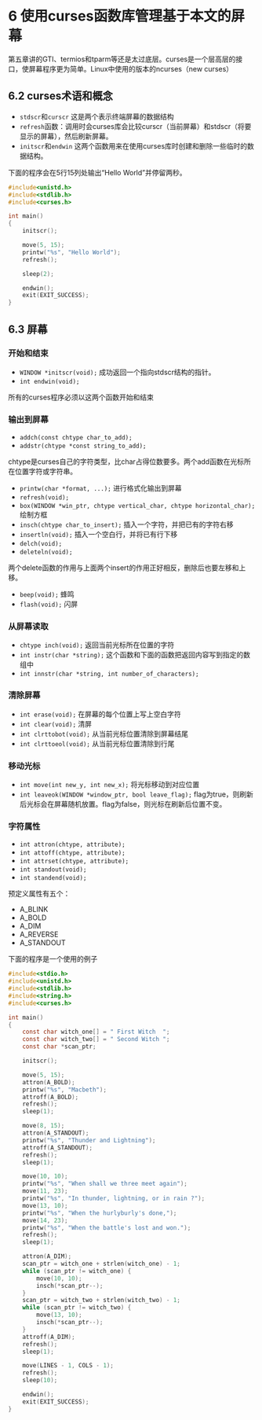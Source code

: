 # 6 使用curses函数库管理基于本文的屏幕

第五章讲的GTI、termios和tparm等还是太过底层。curses是一个层高层的接口，使屏幕程序更为简单。Linux中使用的版本的ncurses（new curses）

## 6.2 curses术语和概念

- `stdscr`和`curscr` 这是两个表示终端屏幕的数据结构
- `refresh`函数：调用时会curses库会比较curscr（当前屏幕）和stdscr（将要显示的屏幕），然后刷新屏幕。
- `initscr`和`endwin` 这两个函数用来在使用curses库时创建和删除一些临时的数据结构。

下面的程序会在5行15列处输出“Hello World”并停留两秒。

```c
#include<unistd.h>
#include<stdlib.h>
#include<curses.h>

int main()
{
    initscr();

    move(5, 15);
    printw("%s", "Hello World");
    refresh();

    sleep(2);

    endwin();
    exit(EXIT_SUCCESS);
}
```

## 6.3 屏幕

### 开始和结束

- `WINDOW *initscr(void);` 成功返回一个指向stdscr结构的指针。
- `int endwin(void);`

所有的curses程序必须以这两个函数开始和结束

### 输出到屏幕

- `addch(const chtype char_to_add);`
- `addstr(chtype *const string_to_add);`

chtype是curses自己的字符类型，比char占得位数要多。两个add函数在光标所在位置字符或字符串。

- `printw(char *format, ...);` 进行格式化输出到屏幕
- `refresh(void);`
- `box(WINDOW *win_ptr, chtype vertical_char, chtype horizontal_char);` 绘制方框
- `insch(chtype char_to_insert);` 插入一个字符，并把已有的字符右移
- `insertln(void);` 插入一个空白行，并将已有行下移
- `delch(void);`
- `deleteln(void);`

两个delete函数的作用与上面两个insert的作用正好相反，删除后也要左移和上移。

- `beep(void);` 蜂鸣
- `flash(void);` 闪屏

### 从屏幕读取

- `chtype inch(void);` 返回当前光标所在位置的字符
- `int instr(char *string);` 这个函数和下面的函数把返回内容写到指定的数组中
- `int innstr(char *string, int number_of_characters);`

### 清除屏幕


- `int erase(void);` 在屏幕的每个位置上写上空白字符
- `int clear(void);` 清屏
- `int clrttobot(void);` 从当前光标位置清除到屏幕结尾
- `int clrttoeol(void);` 从当前光标位置清除到行尾

### 移动光标

- `int move(int new_y, int new_x);` 将光标移动到对应位置
- `int leaveok(WINDOW *window_ptr, bool leave_flag);` flag为true，则刷新后光标会在屏幕随机放置。flag为false，则光标在刷新后位置不变。

### 字符属性

- `int attron(chtype, attribute);`
- `int attoff(chtype, attribute);`
- `int attrset(chtype, attribute);`
- `int standout(void);`
- `int standend(void);`

预定义属性有五个：

- A_BLINK
- A_BOLD
- A_DIM
- A_REVERSE
- A_STANDOUT

下面的程序是一个使用的例子

```c
#include<stdio.h>
#include<unistd.h>
#include<stdlib.h>
#include<string.h>
#include<curses.h>

int main()
{
    const char witch_one[] = " First Witch  ";
    const char witch_two[] = " Second Witch ";
    const char *scan_ptr;

    initscr();

    move(5, 15);
    attron(A_BOLD);
    printw("%s", "Macbeth");
    attroff(A_BOLD);
    refresh();
    sleep(1);

    move(8, 15);
    attron(A_STANDOUT);
    printw("%s", "Thunder and Lightning");
    attroff(A_STANDOUT);
    refresh();
    sleep(1);

    move(10, 10);
    printw("%s", "When shall we three meet again");
    move(11, 23);
    printw("%s", "In thunder, lightning, or in rain ?");
    move(13, 10);
    printw("%s", "When the hurlyburly's done,");
    move(14, 23);
    printw("%s", "When the battle's lost and won.");
    refresh();
    sleep(1);

    attron(A_DIM);
    scan_ptr = witch_one + strlen(witch_one) - 1;
    while (scan_ptr != witch_one) {
        move(10, 10);
        insch(*scan_ptr--);
    }
    scan_ptr = witch_two + strlen(witch_two) - 1;
    while (scan_ptr != witch_two) {
        move(13, 10);
        insch(*scan_ptr--);
    }
    attroff(A_DIM);
    refresh();
    sleep(1);

    move(LINES - 1, COLS - 1);
    refresh();
    sleep(10);

    endwin();
    exit(EXIT_SUCCESS);
}
```
